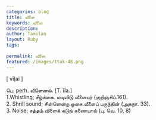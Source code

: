 ```yaml
---
categories: blog
title: வீளை
keywords: வீளை
description: 
author: Tamilan
layout: Ruby
tags: 
 
permalink: வீளை
featured: /images/ttak-48.png
---
```

  
[ vīḷai ]  
  
பெ. perh. வீளெனல். [T. īla.]  
1.Whistling; சீழ்க்கை. மடிவிடு வீளையர் (குறிஞ்சிப்.161).   
2. Shrill sound; சிள்ளென்ற ஓசை.வீளைப் பருந்தின் (அகநா. 33).   
3. Noise; சத்தம்.விளைக் கடுங் கணையால் (பு. வெ. 10, 8)